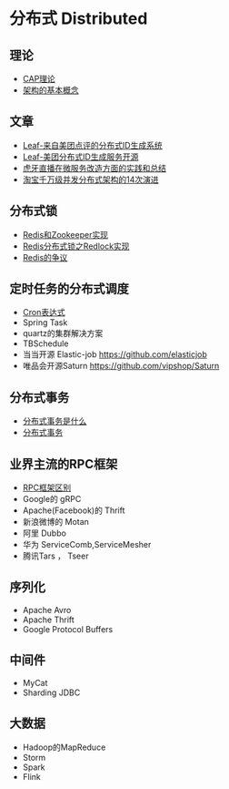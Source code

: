 # 分布式 Distributed

## 理论

- [CAP理论](CAP.md)
- [架构的基本概念](架构的基本概念.md)

## 文章

- [Leaf-来自美团点评的分布式ID生成系统](Leaf-来自美团点评的分布式ID生成系统.md)
- [Leaf-美团分布式ID生成服务开源](Leaf-美团分布式ID生成服务开源.md)
- [虎牙直播在微服务改造方面的实践和总结](虎牙直播在微服务改造方面的实践和总结.md)
- [淘宝千万级并发分布式架构的14次演进](淘宝千万级并发分布式架构的14次演进.md)

## 分布式锁

- [Redis和Zookeeper实现](Redis和Zookeeper实现.md)
- [Redis分布式锁之Redlock实现](Redis分布式锁之Redlock实现.md)
- [Redis的争议](Redis的争议.md)

## 定时任务的分布式调度

- [Cron表达式](Cron表达式.md)
- Spring Task
- quartz的集群解决方案
- TBSchedule
- 当当开源 Elastic-job https://github.com/elasticjob
- 唯品会开源Saturn https://github.com/vipshop/Saturn

## 分布式事务

- [分布式事务是什么](分布式事务是什么.md)
- [分布式事务](分布式事务.md)

## 业界主流的RPC框架

- [RPC框架区别](RPC框架区别.md)
- Google的 gRPC
- Apache(Facebook)的 Thrift
- 新浪微博的 Motan
- 阿里 Dubbo
- 华为 ServiceComb,ServiceMesher
- 腾讯Tars ， Tseer


## 序列化

- Apache Avro
- Apache Thrift
- Google Protocol Buffers

## 中间件

- MyCat
- Sharding JDBC

## 大数据

- Hadoop的MapReduce
- Storm
- Spark
- Flink